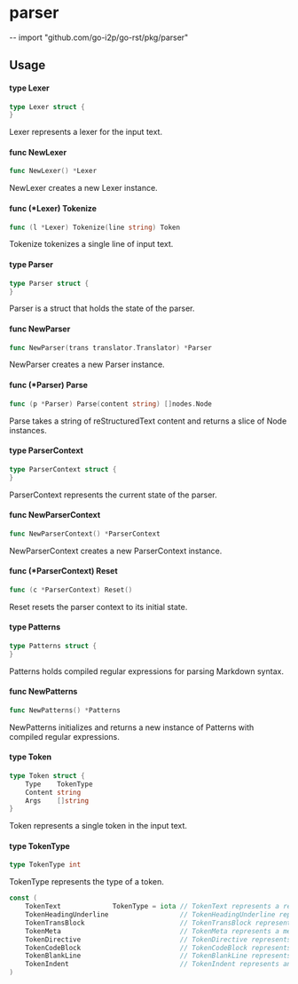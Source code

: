 # parser
--
    import "github.com/go-i2p/go-rst/pkg/parser"


## Usage

#### type Lexer

```go
type Lexer struct {
}
```

Lexer represents a lexer for the input text.

#### func  NewLexer

```go
func NewLexer() *Lexer
```
NewLexer creates a new Lexer instance.

#### func (*Lexer) Tokenize

```go
func (l *Lexer) Tokenize(line string) Token
```
Tokenize tokenizes a single line of input text.

#### type Parser

```go
type Parser struct {
}
```

Parser is a struct that holds the state of the parser.

#### func  NewParser

```go
func NewParser(trans translator.Translator) *Parser
```
NewParser creates a new Parser instance.

#### func (*Parser) Parse

```go
func (p *Parser) Parse(content string) []nodes.Node
```
Parse takes a string of reStructuredText content and returns a slice of Node
instances.

#### type ParserContext

```go
type ParserContext struct {
}
```

ParserContext represents the current state of the parser.

#### func  NewParserContext

```go
func NewParserContext() *ParserContext
```
NewParserContext creates a new ParserContext instance.

#### func (*ParserContext) Reset

```go
func (c *ParserContext) Reset()
```
Reset resets the parser context to its initial state.

#### type Patterns

```go
type Patterns struct {
}
```

Patterns holds compiled regular expressions for parsing Markdown syntax.

#### func  NewPatterns

```go
func NewPatterns() *Patterns
```
NewPatterns initializes and returns a new instance of Patterns with compiled
regular expressions.

#### type Token

```go
type Token struct {
	Type    TokenType
	Content string
	Args    []string
}
```

Token represents a single token in the input text.

#### type TokenType

```go
type TokenType int
```

TokenType represents the type of a token.

```go
const (
	TokenText             TokenType = iota // TokenText represents a regular text token.
	TokenHeadingUnderline                  // TokenHeadingUnderline represents a heading underline token.
	TokenTransBlock                        // TokenTransBlock represents a transition block token.
	TokenMeta                              // TokenMeta represents a metadata token.
	TokenDirective                         // TokenDirective represents a directive token.
	TokenCodeBlock                         // TokenCodeBlock represents a code block token.
	TokenBlankLine                         // TokenBlankLine represents a blank line token.
	TokenIndent                            // TokenIndent represents an indent token.
)
```
